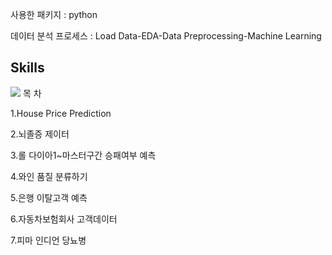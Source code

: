 

<!--
**seungki-jung/seungki-jung** is a ✨ _special_ ✨ repository because its `README.md` (this file) appears on your GitHub profile.

Here are some ideas to get you started:

- 🔭 I’m currently working on ...
- 🌱 I’m currently learning ...
- 👯 I’m looking to collaborate on ...
- 🤔 I’m looking for help with ...
- 💬 Ask me about ...
- 📫 How to reach me: ...
- 😄 Pronouns: ...
- ⚡ Fun fact: ...
-->
사용한 패키지 : python

데이터 분석 프로세스 :
Load Data-EDA-Data Preprocessing-Machine Learning

## Skills

<img src="https://img.shields.io/badge/Android-3DDC84?style=flat-square&logo=Android&logoColor=white"/>
목 차

1.House Price Prediction
  
2.뇌졸증 제이터
  
3.롤 다이아1~마스터구간 승패여부 예측
  
4.와인 품질 분류하기
  
5.은행 이탈고객 예측
  
6.자동차보험회사 고객데이터
  
7.피마 인디언 당뇨병
